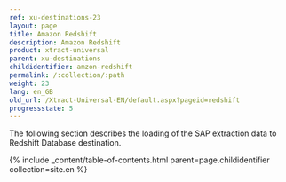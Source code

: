 ```yaml
---
ref: xu-destinations-23
layout: page
title: Amazon Redshift
description: Amazon Redshift
product: xtract-universal
parent: xu-destinations
childidentifier: amzon-redshift
permalink: /:collection/:path
weight: 23
lang: en_GB
old_url: /Xtract-Universal-EN/default.aspx?pageid=redshift
progressstate: 5
---
```


The following section describes the loading of the SAP extraction data to Redshift Database destination.

{% include _content/table-of-contents.html parent=page.childidentifier collection=site.en %}